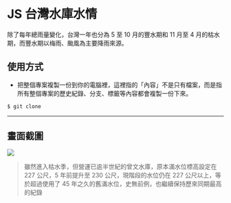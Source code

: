 # JS 台灣水庫水情

除了每年總雨量變化，台灣一年也分為 5 至 10 月的豐水期和 11 月至 4 月的枯水期，而豐水期以梅雨、颱風為主要降雨來源。

## 使用方式
- 把整個專案複製一份到你的電腦裡，這裡指的「內容」不是只有檔案，而是指所有整個專案的歷史紀錄、分支、標籤等內容都會複製一份下來。
```sh
$ git clone
```

----

## 畫面截圖
![](https://i.imgur.com/wI05QcQ.png)
> 雖然進入枯水季，但營運已逾半世紀的曾文水庫，原本滿水位標高設定在 227 公尺，5 年前提升至 230 公尺，現階段的水位仍在 227 公尺以上，等於超過使用了 45 年之久的舊滿水位，史無前例，也繼續保持歷來同期最高的紀錄
